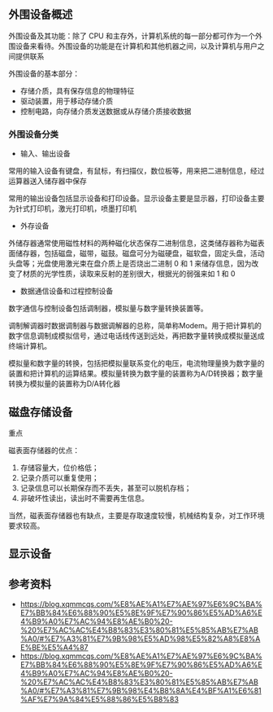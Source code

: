 ## 外围设备概述

外围设备及其功能：除了 CPU 和主存外，计算机系统的每一部分都可作为一个外围设备来看待。外围设备的功能是在计算机和其他机器之间，以及计算机与用户之间提供联系

外围设备的基本部分：

- 存储介质，具有保存信息的物理特征
-  驱动装置，用于移动存储介质
- 控制电路，向存储介质发送数据或从存储介质接收数据

### 外围设备分类

- 输入、输出设备

常用的输入设备有键盘，有鼠标，有扫描仪，数位板等，用来把二进制信息，经过运算器送入储存器中保存

常用的输出设备包括显示设备和打印设备。显示设备主要是显示器，打印设备主要为针式打印机，激光打印机，喷墨打印机

- 外存设备

外储存器通常使用磁性材料的两种磁化状态保存二进制信息，这类储存器称为磁表面储存器，包括磁盘，磁带，磁鼓。磁盘可分为磁硬盘，磁软盘，固定头盘，活动头盘等；光盘使用激光束在盘介质上是否烧出二进制 0 和 1 来储存信息，因为改变了材质的光学性质，读取来反射的差别很大，根据光的弱强来如 1 和 0

- 数据通信设备和过程控制设备

数字通信与控制设备包括调制器，模拟量与数字量转换装置等。

调制解调器时数据调制器与数据调解器的总称，简单称Modem。用于把计算机的数字信息调制成模拟信号，通过电话线传送到远处，再把数字量转换成模拟量送成终端计算机。

模拟量和数字量的转换，包括把模拟量联系变化的电压，电流物理量换为数字量的装置和把计算机的运算结果。模拟量转换为数字量的装置称为A/D转换器；数字量转换为模拟量的装置称为D/A转化器

## 磁盘存储设备

重点

磁表面存储器的优点：

1. 存储容量大，位价格低；
2. 记录介质可以重复使用；
3. 记录信息可以长期保存而不丢失，甚至可以脱机存档；
4. 非破坏性读出，读出时不需要再生信息。

当然，磁表面存储器也有缺点，主要是存取速度较慢，机械结构复杂，对工作环境要求较高。

## 显示设备

## 参考资料

- <https://blog.xqmmcqs.com/%E8%AE%A1%E7%AE%97%E6%9C%BA%E7%BB%84%E6%88%90%E5%8E%9F%E7%90%86%E5%AD%A6%E4%B9%A0%E7%AC%94%E8%AE%B0%20-%20%E7%AC%AC%E4%B8%83%E3%80%81%E5%85%AB%E7%AB%A0/#%E7%A3%81%E7%9B%98%E5%AD%98%E5%82%A8%E8%AE%BE%E5%A4%87>
- <https://blog.xqmmcqs.com/%E8%AE%A1%E7%AE%97%E6%9C%BA%E7%BB%84%E6%88%90%E5%8E%9F%E7%90%86%E5%AD%A6%E4%B9%A0%E7%AC%94%E8%AE%B0%20-%20%E7%AC%AC%E4%B8%83%E3%80%81%E5%85%AB%E7%AB%A0/#%E7%A3%81%E7%9B%98%E4%B8%8A%E4%BF%A1%E6%81%AF%E7%9A%84%E5%88%86%E5%B8%83>